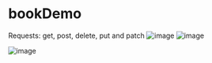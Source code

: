 # bookDemo
Requests: get, post, delete, put and patch
![image](https://github.com/DeveloperBedirhan/bookDemo/assets/77440477/9d3c9a64-475f-45b4-aa39-eb5a08940e02)
![image](https://github.com/DeveloperBedirhan/bookDemo/assets/77440477/36730037-259c-448c-a2e9-a886dadad0ff)

![image](https://github.com/DeveloperBedirhan/bookDemo/assets/77440477/6555f3fd-44cf-4604-95f5-2757ba2b34f2)

